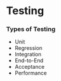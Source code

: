 # Testing

### Types of Testing

* Unit
* Regression
* Integration
* End-to-End
* Acceptance
* Performance
